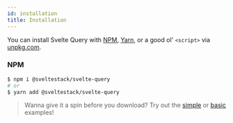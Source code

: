 ```yaml
---
id: installation
title: Installation
---
```


You can install Svelte Query with [NPM](https://npmjs.com),
[Yarn](https://yarnpkg.com), or a good ol' `<script>` via
[unpkg.com](https://unpkg.com).

### NPM

```bash
$ npm i @sveltestack/svelte-query
# or
$ yarn add @sveltestack/svelte-query
```

> Wanna give it a spin before you download? Try out the [simple](/docs/examples/simple) or [basic](/docs/examples/basic) examples!
